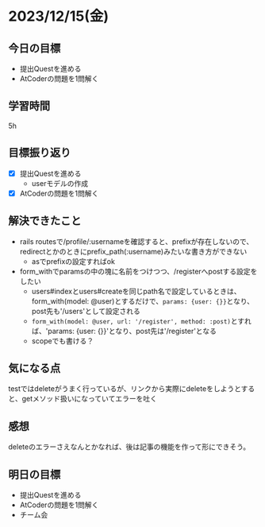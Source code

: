 # 2023/12/15(金)

## 今日の目標
* 提出Questを進める
* AtCoderの問題を1問解く

## 学習時間
5h

## 目標振り返り
* [x] 提出Questを進める
  * userモデルの作成
* [x] AtCoderの問題を1問解く

## 解決できたこと
- rails routesで/profile/:usernameを確認すると、prefixが存在しないので、redirectとかのときにprefix_path(:username)みたいな書き方ができない
  - asでprefixの設定すればok
- form_withでparamsの中の塊に名前をつけつつ、/registerへpostする設定をしたい
  - users#indexとusers#createを同じpath名で設定しているときは、form_with(model: @user)とするだけで、`params: {user: {}}`となり、post先も'/users'として設定される
  - `form_with(model: @user, url: '/register', method: :post)`とすれば、'params: {user: {}}'となり、post先は'/register'となる
  - scopeでも書ける？

## 気になる点
testではdeleteがうまく行っているが、リンクから実際にdeleteをしようとすると、getメソッド扱いになっていてエラーを吐く

## 感想
deleteのエラーさえなんとかなれば、後は記事の機能を作って形にできそう。

## 明日の目標
* 提出Questを進める
* AtCoderの問題を1問解く
* チーム会